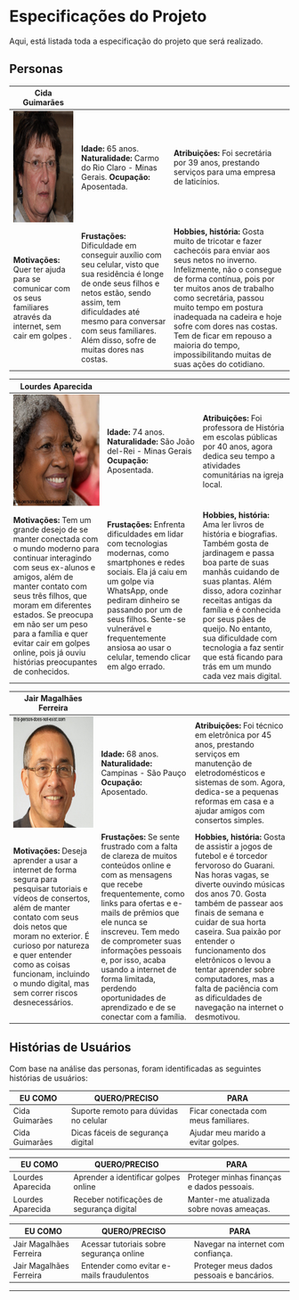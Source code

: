 # Especificações do Projeto

Aqui, está listada toda a especificação do projeto que será realizado.

## Personas


|**Cida Guimarães**|           |                             | 
|-------------------|-----------|-----------------------------|
<img src="https://github.com/ICEI-PUC-Minas-PPC-CC/ppc-cc-2024-2-ment2-noite1-idosos-1/blob/main/docs/img/cida-guimaraes.png" width="200" height="200"/>|**Idade:** 65 anos. **Naturalidade:** Carmo do Rio Claro - Minas Gerais. **Ocupação:** Aposentada.       |**Atribuições:** Foi secretária por 39 anos, prestando serviços para uma empresa de laticínios. 
|**Motivações:** Quer ter ajuda para se comunicar com os seus familiares através da internet, sem cair em golpes .  |**Frustações:** Dificuldade em conseguir auxílio com seu celular, visto que sua residência é longe de onde seus filhos e netos estão, sendo assim, tem dificuldades até mesmo para conversar com seus familiares. Além disso, sofre de muitas dores nas costas.  |**Hobbies, história:** Gosta muito de tricotar e fazer cachecóis para enviar aos seus netos no inverno. Infelizmente, não o consegue de forma contínua, pois por ter muitos anos de trabalho como secretária, passou muito tempo em postura inadequada na cadeira e hoje sofre com dores nas costas. Tem de ficar em repouso a maioria do tempo, impossibilitando muitas de suas ações do cotidiano.



|**Lourdes Aparecida**|           |                             | 
|-------------------|-----------|-----------------------------|
<img src="https://github.com/ICEI-PUC-Minas-PPC-CC/ppc-cc-2024-2-ment2-noite1-idosos-1/blob/main/docs/img/lourdes-aparecida.png" width="200" height="200"/>|**Idade:** 74 anos. **Naturalidade:** São João del-Rei - Minas Gerais **Ocupação:** Aposentada.       |**Atribuições:** Foi professora de História em escolas públicas por 40 anos, agora dedica seu tempo a atividades comunitárias na igreja local. 
|**Motivações:** Tem um grande desejo de se manter conectada com o mundo moderno para continuar interagindo com seus ex-alunos e amigos, além de manter contato com seus três filhos, que moram em diferentes estados. Se preocupa em não ser um peso para a família e quer evitar cair em golpes online, pois já ouviu histórias preocupantes de conhecidos.  |**Frustações:** Enfrenta dificuldades em lidar com tecnologias modernas, como smartphones e redes sociais. Ela já caiu em um golpe via WhatsApp, onde pediram dinheiro se passando por um de seus filhos. Sente-se vulnerável e frequentemente ansiosa ao usar o celular, temendo clicar em algo errado.  |**Hobbies, história:** Ama ler livros de história e biografias. Também gosta de jardinagem e passa boa parte de suas manhãs cuidando de suas plantas. Além disso, adora cozinhar receitas antigas da família e é conhecida por seus pães de queijo. No entanto, sua dificuldade com tecnologia a faz sentir que está ficando para trás em um mundo cada vez mais digital.



|**Jair Magalhães Ferreira**|           |                             | 
|-------------------|-----------|-----------------------------|
<img src="https://github.com/ICEI-PUC-Minas-PPC-CC/ppc-cc-2024-2-ment2-noite1-idosos-1/blob/main/docs/img/magalhaes-ferreira.png" width="200" height="200"/>|**Idade:** 68 anos. **Naturalidade:** Campinas - São Pauço **Ocupação:** Aposentado.       |**Atribuições:** Foi técnico em eletrônica por 45 anos, prestando serviços em manutenção de eletrodomésticos e sistemas de som. Agora, dedica-se a pequenas reformas em casa e a ajudar amigos com consertos simples. 
|**Motivações:** Deseja aprender a usar a internet de forma segura para pesquisar tutoriais e vídeos de consertos, além de manter contato com seus dois netos que moram no exterior. É curioso por natureza e quer entender como as coisas funcionam, incluindo o mundo digital, mas sem correr riscos desnecessários.  |**Frustações:** Se sente frustrado com a falta de clareza de muitos conteúdos online e com as mensagens que recebe frequentemente, como links para ofertas e e-mails de prêmios que ele nunca se inscreveu. Tem medo de comprometer suas informações pessoais e, por isso, acaba usando a internet de forma limitada, perdendo oportunidades de aprendizado e de se conectar com a família.  |**Hobbies, história:** Gosta de assistir a jogos de futebol e é torcedor fervoroso do Guarani. Nas horas vagas, se diverte ouvindo músicas dos anos 70. Gosta também de passear aos finais de semana e cuidar de sua horta caseira. Sua paixão por entender o funcionamento dos eletrônicos o levou a tentar aprender sobre computadores, mas a falta de paciência com as dificuldades de navegação na internet o desmotivou.

## Histórias de Usuários

Com base na análise das personas, foram identificadas as seguintes histórias de usuários:


| EU COMO | QUERO/PRECISO | PARA |
|--------------------|------------------------------------|----------------------------------------|
|Cida Guimarães | Suporte remoto para dúvidas no celular | Ficar conectada com meus familiares. |
|Cida Guimarães | Dicas fáceis de segurança digital | Ajudar meu marido a evitar golpes. |



| EU COMO | QUERO/PRECISO | PARA |
|--------------------|------------------------------------|----------------------------------------|
|Lourdes Aparecida | Aprender a identificar golpes online | Proteger minhas finanças e dados pessoais. |
|Lourdes Aparecida | Receber notificações de segurança digital | Manter-me atualizada sobre novas ameaças. |



| EU COMO | QUERO/PRECISO | PARA |
|--------------------|------------------------------------|----------------------------------------|
|Jair Magalhães Ferreira | Acessar tutoriais sobre segurança online | Navegar na internet com confiança. |
|Jair Magalhães Ferreira | Entender como evitar e-mails fraudulentos | Proteger meus dados pessoais e bancários. |



----------------------------------------------------------------------------------------------------------------------------------------------------------------
